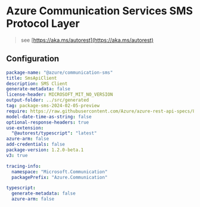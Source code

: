 # Azure Communication Services SMS Protocol Layer

> see [https://aka.ms/autorest](https://aka.ms/autorest)

## Configuration

```yaml
package-name: "@azure/communication-sms"
title: SmsApiClient
description: SMS Client
generate-metadata: false
license-header: MICROSOFT_MIT_NO_VERSION
output-folder: ../src/generated
tag: package-sms-2024-02-05-preview
require: https://raw.githubusercontent.com/Azure/azure-rest-api-specs/8df53db16935b96733fda9882c3f197e2f961287/specification/communication/data-plane/Sms/readme.md
model-date-time-as-string: false
optional-response-headers: true
use-extension:
  "@autorest/typescript": "latest"
azure-arm: false
add-credentials: false
package-version: 1.2.0-beta.1
v3: true

tracing-info:
  namespace: "Microsoft.Communication"
  packagePrefix: "Azure.Communication"

typescript:
  generate-metadata: false
  azure-arm: false
```
